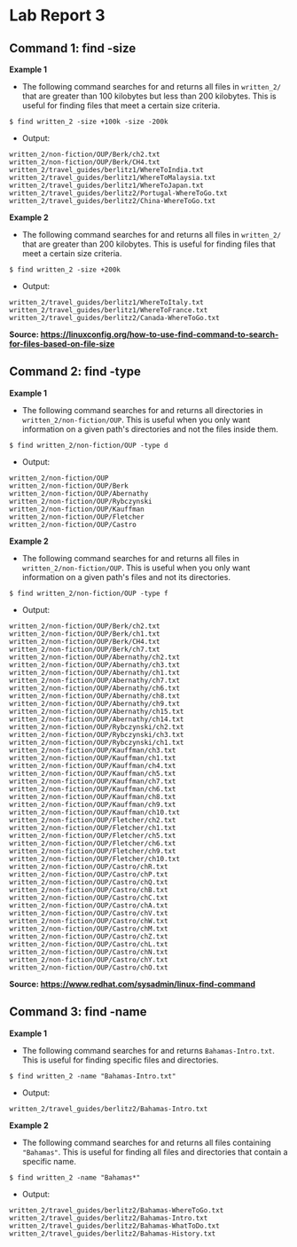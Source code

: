 # Lab Report 3

**Command 1: find -size**
-

**Example 1**
* The following command searches for and returns all files in `written_2/` that are greater than 100 kilobytes but less than 200 kilobytes. This is useful for finding files that meet a certain size criteria.
```
$ find written_2 -size +100k -size -200k
```

* Output:
```
written_2/non-fiction/OUP/Berk/ch2.txt
written_2/non-fiction/OUP/Berk/CH4.txt
written_2/travel_guides/berlitz1/WhereToIndia.txt
written_2/travel_guides/berlitz1/WhereToMalaysia.txt
written_2/travel_guides/berlitz1/WhereToJapan.txt
written_2/travel_guides/berlitz2/Portugal-WhereToGo.txt
written_2/travel_guides/berlitz2/China-WhereToGo.txt
```

**Example 2**
* The following command searches for and returns all files in `written_2/` that are greater than 200 kilobytes. This is useful for finding files that meet a certain size criteria.
```
$ find written_2 -size +200k
```

* Output:
```
written_2/travel_guides/berlitz1/WhereToItaly.txt
written_2/travel_guides/berlitz1/WhereToFrance.txt
written_2/travel_guides/berlitz2/Canada-WhereToGo.txt
```

**Source: https://linuxconfig.org/how-to-use-find-command-to-search-for-files-based-on-file-size**

**Command 2: find -type**
-

**Example 1**
* The following command searches for and returns all directories in `written_2/non-fiction/OUP`. This is useful when you only want information on a given path's directories and not the files inside them.
```
$ find written_2/non-fiction/OUP -type d
```

* Output:
```
written_2/non-fiction/OUP
written_2/non-fiction/OUP/Berk
written_2/non-fiction/OUP/Abernathy
written_2/non-fiction/OUP/Rybczynski
written_2/non-fiction/OUP/Kauffman
written_2/non-fiction/OUP/Fletcher
written_2/non-fiction/OUP/Castro
```

**Example 2**
* The following command searches for and returns all files in `written_2/non-fiction/OUP`. This is useful when you only want information on a given path's files and not its directories.
```
$ find written_2/non-fiction/OUP -type f
```

* Output:
```
written_2/non-fiction/OUP/Berk/ch2.txt
written_2/non-fiction/OUP/Berk/ch1.txt
written_2/non-fiction/OUP/Berk/CH4.txt
written_2/non-fiction/OUP/Berk/ch7.txt
written_2/non-fiction/OUP/Abernathy/ch2.txt
written_2/non-fiction/OUP/Abernathy/ch3.txt
written_2/non-fiction/OUP/Abernathy/ch1.txt
written_2/non-fiction/OUP/Abernathy/ch7.txt
written_2/non-fiction/OUP/Abernathy/ch6.txt
written_2/non-fiction/OUP/Abernathy/ch8.txt
written_2/non-fiction/OUP/Abernathy/ch9.txt
written_2/non-fiction/OUP/Abernathy/ch15.txt
written_2/non-fiction/OUP/Abernathy/ch14.txt
written_2/non-fiction/OUP/Rybczynski/ch2.txt
written_2/non-fiction/OUP/Rybczynski/ch3.txt
written_2/non-fiction/OUP/Rybczynski/ch1.txt
written_2/non-fiction/OUP/Kauffman/ch3.txt
written_2/non-fiction/OUP/Kauffman/ch1.txt
written_2/non-fiction/OUP/Kauffman/ch4.txt
written_2/non-fiction/OUP/Kauffman/ch5.txt
written_2/non-fiction/OUP/Kauffman/ch7.txt
written_2/non-fiction/OUP/Kauffman/ch6.txt
written_2/non-fiction/OUP/Kauffman/ch8.txt
written_2/non-fiction/OUP/Kauffman/ch9.txt
written_2/non-fiction/OUP/Kauffman/ch10.txt
written_2/non-fiction/OUP/Fletcher/ch2.txt
written_2/non-fiction/OUP/Fletcher/ch1.txt
written_2/non-fiction/OUP/Fletcher/ch5.txt
written_2/non-fiction/OUP/Fletcher/ch6.txt
written_2/non-fiction/OUP/Fletcher/ch9.txt
written_2/non-fiction/OUP/Fletcher/ch10.txt
written_2/non-fiction/OUP/Castro/chR.txt
written_2/non-fiction/OUP/Castro/chP.txt
written_2/non-fiction/OUP/Castro/chQ.txt
written_2/non-fiction/OUP/Castro/chB.txt
written_2/non-fiction/OUP/Castro/chC.txt
written_2/non-fiction/OUP/Castro/chA.txt
written_2/non-fiction/OUP/Castro/chV.txt
written_2/non-fiction/OUP/Castro/chW.txt
written_2/non-fiction/OUP/Castro/chM.txt
written_2/non-fiction/OUP/Castro/chZ.txt
written_2/non-fiction/OUP/Castro/chL.txt
written_2/non-fiction/OUP/Castro/chN.txt
written_2/non-fiction/OUP/Castro/chY.txt
written_2/non-fiction/OUP/Castro/chO.txt
```

**Source: https://www.redhat.com/sysadmin/linux-find-command**

**Command 3: find -name**
-

**Example 1**
* The following command searches for and returns `Bahamas-Intro.txt`. This is useful for finding specific files and directories.
```
$ find written_2 -name "Bahamas-Intro.txt"
```

* Output:
```
written_2/travel_guides/berlitz2/Bahamas-Intro.txt
```

**Example 2**
* The following command searches for and returns all files containing `"Bahamas"`. This is useful for finding all files and directories that contain a specific name.
```
$ find written_2 -name "Bahamas*"
```

* Output:
```
written_2/travel_guides/berlitz2/Bahamas-WhereToGo.txt
written_2/travel_guides/berlitz2/Bahamas-Intro.txt
written_2/travel_guides/berlitz2/Bahamas-WhatToDo.txt
written_2/travel_guides/berlitz2/Bahamas-History.txt
```
